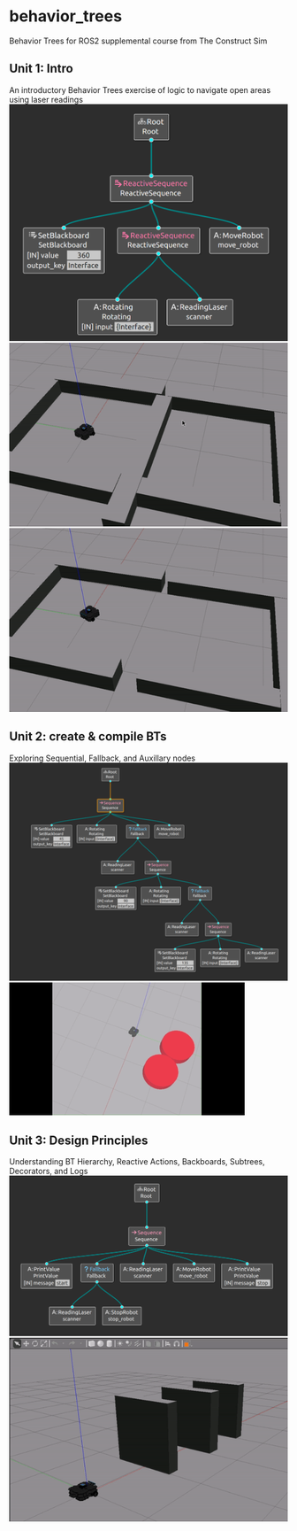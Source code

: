 # behavior_trees
Behavior Trees for ROS2 supplemental course from The Construct Sim

## Unit 1: Intro
An introductory Behavior Trees exercise of logic to navigate open areas using laser readings
![Alt text](readme/bt-demo1.png "Behavior tree of simulation gifs")
![Alt text](readme/bt-demo2.gif "Gif of removing wall in simulation")
![Alt text](readme/bt-demo3.gif "Gif of robot navigating simulation")

## Unit 2: create & compile BTs
Exploring Sequential, Fallback, and Auxillary nodes
![Alt text](readme/u2-bt.png "Behavior tree of logic implemented in demo")
![Alt text](readme/u2-demo.gif "Behavior tree above running in simulation")


## Unit 3: Design Principles
Understanding BT Hierarchy, Reactive Actions, Backboards, Subtrees, Decorators, and Logs
![Alt text](readme/u3-bt.png "Behavior tree of logic implemented in demo")
![Alt text](readme/u3-demo.gif "Behavior tree above running in simulation")